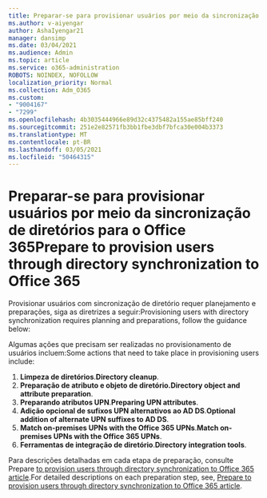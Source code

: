 ```yaml
---
title: Preparar-se para provisionar usuários por meio da sincronização de diretórios para o Office 365
ms.author: v-aiyengar
author: AshaIyengar21
manager: dansimp
ms.date: 03/04/2021
ms.audience: Admin
ms.topic: article
ms.service: o365-administration
ROBOTS: NOINDEX, NOFOLLOW
localization_priority: Normal
ms.collection: Adm_O365
ms.custom:
- "9004167"
- "7299"
ms.openlocfilehash: 4b3035444966e89d32c4375482a155ae85bff240
ms.sourcegitcommit: 251e2e82571fb3bb1fbe3dbf7bfca30e004b3373
ms.translationtype: MT
ms.contentlocale: pt-BR
ms.lasthandoff: 03/05/2021
ms.locfileid: "50464315"
---
```

# <a name="prepare-to-provision-users-through-directory-synchronization-to-office-365"></a><span data-ttu-id="5d079-102">Preparar-se para provisionar usuários por meio da sincronização de diretórios para o Office 365</span><span class="sxs-lookup"><span data-stu-id="5d079-102">Prepare to provision users through directory synchronization to Office 365</span></span>

<span data-ttu-id="5d079-103">Provisionar usuários com sincronização de diretório requer planejamento e preparações, siga as diretrizes a seguir:</span><span class="sxs-lookup"><span data-stu-id="5d079-103">Provisioning users with directory synchronization requires planning and preparations, follow the guidance below:</span></span>

<span data-ttu-id="5d079-104">Algumas ações que precisam ser realizadas no provisionamento de usuários incluem:</span><span class="sxs-lookup"><span data-stu-id="5d079-104">Some actions that need to take place in provisioning users include:</span></span>
1. <span data-ttu-id="5d079-105">**Limpeza de diretórios**.</span><span class="sxs-lookup"><span data-stu-id="5d079-105">**Directory cleanup**.</span></span>
1. <span data-ttu-id="5d079-106">**Preparação de atributo e objeto de diretório.**</span><span class="sxs-lookup"><span data-stu-id="5d079-106">**Directory object and attribute preparation**.</span></span>
1. <span data-ttu-id="5d079-107">**Preparando atributos UPN**.</span><span class="sxs-lookup"><span data-stu-id="5d079-107">**Preparing UPN attributes**.</span></span>
1. <span data-ttu-id="5d079-108">**Adição opcional de sufixos UPN alternativos ao AD DS**.</span><span class="sxs-lookup"><span data-stu-id="5d079-108">**Optional addition of alternate UPN suffixes to AD DS**.</span></span>
1. <span data-ttu-id="5d079-109">**Match on-premises UPNs with the Office 365 UPNs**.</span><span class="sxs-lookup"><span data-stu-id="5d079-109">**Match on-premises UPNs with the Office 365 UPNs**.</span></span>
1. <span data-ttu-id="5d079-110">**Ferramentas de integração de diretório**.</span><span class="sxs-lookup"><span data-stu-id="5d079-110">**Directory integration tools**.</span></span>

<span data-ttu-id="5d079-111">Para descrições detalhadas em cada etapa de preparação, consulte Prepare [to provision users through directory synchronization to Office 365 article](https://aka.ms/office365assistantprovisionuserstooffice365).</span><span class="sxs-lookup"><span data-stu-id="5d079-111">For detailed descriptions on each preparation step, see, [Prepare to provision users through directory synchronization to Office 365 article](https://aka.ms/office365assistantprovisionuserstooffice365).</span></span>